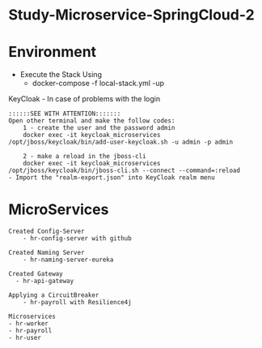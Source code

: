 # Study-Microservice-SpringCloud-2

# Environment
  - Execute the Stack Using 
    - docker-compose -f local-stack.yml -up

  KeyCloak
	- In case of problems with the login
	
	::::::SEE WITH ATTENTION:::::::
	Open other terminal and make the follow codes:
		1 - create the user and the password admin 
		docker exec -it keycloak_microservices /opt/jboss/keycloak/bin/add-user-keycloak.sh -u admin -p admin
		
		2 - make a reload in the jboss-cli
		docker exec -it keycloak_microservices /opt/jboss/keycloak/bin/jboss-cli.sh --connect --command=:reload
	- Import the "realm-export.json" into KeyCloak realm menu

# MicroServices

	Created Config-Server
		- hr-config-server with github

	Created Naming Server
		- hr-naming-server-eureka

	Created Gateway
	  - hr-api-gateway  
  
	Applying a CircuitBreaker
		- hr-payroll with Resilience4j

	Microservices
	- hr-worker
	- hr-payroll
	- hr-user


